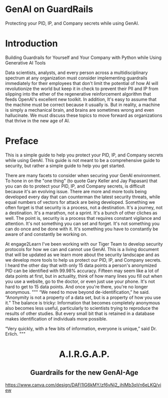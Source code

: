 # GenAI on GuardRails
Protecting your PID, IP, and Company secrets while using GenAI.

# Introduction

Building Guardrails for Yourself and Your Company with Python while Using Generative AI Tools

Data scientists, analysts, and every person across a multidisciplinary spectrum at any organization must consider implementing guardrails immediately for their employees that don't limit the potential of how AI will revolutionize the world but keep it in check to prevent their PII and IP from slipping into the ether of the regenerative reinforcement algorithm that feeds OpenAI's excellent new toolkit. In addition, It's easy to assume that the machine must be correct because it usually is. But in reality, a machine is simply a mechanical brain, and brains are sometimes wrong and even hallucinate. We must discuss these topics to move forward as organizations that thrive in the new age of AI.


# Preface
This is a simple guide to help you protect your PID, IP, and Company secrets while using GenAI. This guide is not meant to be a comprehensive guide to security, but rather a simple guide to help you get started.

There are many facets to consider when securing your GenAI environment. To hone in on the "one thing" (to quote Gary Keller and Jay Papasan) that you can do to protect your PID, IP, and Company secrets, is difficult because it's an evolving issue. There are more and more tools being developed every day that can counterman the latest security threats, while equal numbers of vectors for attack are being developed. Something we often forget is that security is a process, not a destination. It's a journey, not a destination. It's a marathon, not a sprint. It's a bunch of other cliches as well. The point is, security is a process that requires constant vigilance and attention. It's not something you can set and forget. It's not something you can do once and be done with it. It's something you have to constantly be aware of and constantly be working on.

At engage2Learn I've been working with our Tiger Team to develop security protocols for how we can and cannot use GenAI. This is a living document that will be updated as we learn more about the security landscape and as we develop more tools to help us protect our PID, IP, and Company secrets. I heard the other day that with only 15 data points a person's anonymized PID can be identified with 99.98% accuracy. Fifteen may seem like a lot of data points at first, but in actuality, think of how many lines you fill out when you use a website, go to the doctor, or even just use your phone. It's not hard to get to 15 data points. And once you're there, you're no longer anonymous.
"""
“We need to move beyond de-identification,” he said. “Anonymity is not a property of a data set, but is a property of how you use it.”
The balance is tricky: Information that becomes completely anonymous also becomes less useful, particularly to scientists trying to reproduce the results of other studies. But every small bit that is retained in a database makes identification of individuals more possible.

“Very quickly, with a few bits of information, everyone is unique,” said Dr. Erlich.
"""

<div align="center">
<h1> A.I.R.G.A.P. </h1>
<h2> Guardrails for the new GenAI-Age </h2>
</div>

https://www.canva.com/design/DAFl1lG6kMY/zf6vNj2_jhlMb3qVn6eLKQ/view
